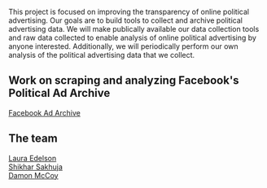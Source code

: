This project is focused on improving the transparency of online political advertising. Our goals are to build tools to collect and archive political advertising data. We will make publically available our data collection tools and raw data collected to enable analysis of online political advertising by anyone interested. Additionally, we will periodically perform our own analysis of the political advertising data that we collect.


## Work on scraping and analyzing Facebook's Political Ad Archive
[Facebook Ad Archive](https://online-pol-ads.github.io/FBPoliticalAds/)  


## The team
[Laura Edelson](https://www.linkedin.com/in/laura-edelson-4654182/)  
[Shikhar Sakhuja](https://www.linkedin.com/in/shikhar394/)  
[Damon McCoy](http://damonmccoy.com)  

